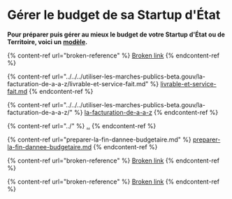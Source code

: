 # Gérer le budget de sa Startup d'État

**Pour préparer puis gérer au mieux le budget de votre Startup d'État ou de Territoire, voici un** [**modèle**](https://docs.google.com/spreadsheets/d/1JSVnmruZq0iufjpxabnYKaHcR1XBygL0MXkYOm7nz3E/edit?usp=sharing)**.**

{% content-ref url="broken-reference" %}
[Broken link](broken-reference)
{% endcontent-ref %}

{% content-ref url="../../../utiliser-les-marches-publics-beta.gouv/la-facturation-de-a-a-z/livrable-et-service-fait.md" %}
[livrable-et-service-fait.md](../../../utiliser-les-marches-publics-beta.gouv/la-facturation-de-a-a-z/livrable-et-service-fait.md)
{% endcontent-ref %}

{% content-ref url="../../../utiliser-les-marches-publics-beta.gouv/la-facturation-de-a-a-z/" %}
[la-facturation-de-a-a-z](../../../utiliser-les-marches-publics-beta.gouv/la-facturation-de-a-a-z/)
{% endcontent-ref %}

{% content-ref url="../" %}
[..](../)
{% endcontent-ref %}

{% content-ref url="preparer-la-fin-dannee-budgetaire.md" %}
[preparer-la-fin-dannee-budgetaire.md](preparer-la-fin-dannee-budgetaire.md)
{% endcontent-ref %}

{% content-ref url="broken-reference" %}
[Broken link](broken-reference)
{% endcontent-ref %}

{% content-ref url="broken-reference" %}
[Broken link](broken-reference)
{% endcontent-ref %}
